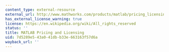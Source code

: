 ```yaml
---
content_type: external-resource
external_url: http://www.mathworks.com/products/matlab/pricing_licensing.html?s_iid=ML2012_pricing_a#commercial_use
has_external_license_warning: true
license: https://en.wikipedia.org/wiki/All_rights_reserved
status: ''
title: MATLAB Pricing and Licensing
uid: 7d5289e5-43a0-41db-b33e-663163f57d6a
wayback_url: ''
---
```

